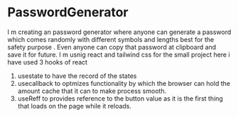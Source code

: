# PasswordGenerator
I m creating an password generator where anyone can generate a password which comes randomly with different symbols and lengths best for the safety purpose . Even anyone can copy that password at clipboard and save it for future. I m usnig react and tailwind css for the small project
here i have used 3 hooks of react 
1. usestate to have the record of the states
2. usecallback to optmizes functionality by which the browser can hold the amount cache that it can to make process smooth.
3. useReff to provides reference to the button value as it is the first thing that loads on the page while it reloads.

